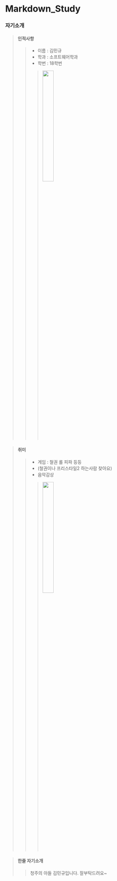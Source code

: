 # Markdown_Study

### 자기소개

> #### 인적사항
>> * 이름 : 김민규
>> * 학과 : 소프트웨어학과
>> * 학번 : 18학번
>>> <img src="https://user-images.githubusercontent.com/78997415/165062465-0a94c25f-8c46-46c1-9df3-81427eb547f7.jpg" width="30%"></img>

> #### 취미
>> * 게임 : 철권 롤 피파 등등
>> * (철권이나 프리스타일2 하는사람 찾아요)
>> * 음악감상
>>> <img src="https://user-images.githubusercontent.com/78997415/166955575-c9f48acf-232a-48a9-ba31-772c35587511.jpg" width="30%"></img>

> #### 한줄 자기소개
>> 청주의 아들 김민규입니다. 잘부탁드려요~